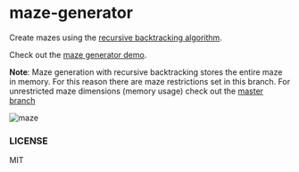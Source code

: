 # maze-generator
Create mazes using the [recursive backtracking algorithm](https://en.wikipedia.org/wiki/Maze_generation_algorithm#Recursive_backtracker).

Check out the [maze generator demo](https://keesiemeijer.github.io/maze-generator/).

**Note**: Maze generation with recursive backtracking stores the entire maze in memory. For this reason there are maze restrictions set in this branch. For unrestricted maze dimensions (memory usage) check out the [master branch](https://github.com/keesiemeijer/maze-generator)

![maze](https://user-images.githubusercontent.com/1436618/31435714-dc56ce68-ae80-11e7-9978-b9ebc0b49967.png)

### LICENSE

MIT